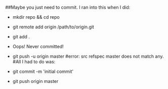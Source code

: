 ##Maybe you just need to commit. I ran into this when I did:

* mkdir repo && cd repo
* git remote add origin /path/to/origin.git
* git add .
* Oops! Never committed!

* git push -u origin master
#error: src refspec master does not match any.
#All I had to do was:

* git commit -m 'initial commit'
* git push origin master
